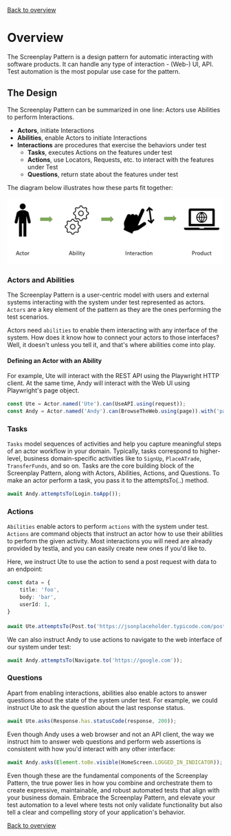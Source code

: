 [Back to overview](../../README.md)

# Overview

The Screenplay Pattern is a design pattern for automatic interacting with software products. It can handle any type of interaction - (Web-) UI, API. Test automation is the most popular use case for the pattern. 

## The Design

The Screenplay Pattern can be summarized in one line: Actors use Abilities to perform Interactions. 
- **Actors**, initiate Interactions
- **Abilities**, enable Actors to initiate Interactions
- **Interactions** are procedures that exercise the behaviors under test
  - **Tasks**, executes Actions on the features under test
  - **Actions**, use Locators, Requests, etc. to interact with the features under Test
  - **Questions**, return state about the features under test

The diagram below illustrates how these parts fit together:

![Screenplay Pattern](../guides/assets/screenplay.png)

### Actors and Abilities

The Screenplay Pattern is a user-centric model with users and external systems interacting with the system under test represented as actors. `Actors` are a key element of the pattern as they are the ones performing the test scenarios.

Actors need `abilities` to enable them interacting with any interface of the system. How does it know how to connect your actors to those interfaces? Well, it doesn't unless you tell it, and that's where abilities come into play.

#### Defining an Actor with an Ability

For example, Ute will interact with the REST API using the Playwright HTTP client. At the same time, Andy will interact with the Web UI using Playwright's page object. 

```typescript
const Ute = Actor.named('Ute').can(UseAPI.using(request));
const Andy = Actor.named('Andy').can(BrowseTheWeb.using(page)).with('page', page);
```

### Tasks

`Tasks` model sequences of activities and help you capture meaningful steps of an actor workflow in your domain. Typically, tasks correspond to higher-level, business domain-specific activities like to `SignUp`, `PlaceATrade`, `TransferFunds`, and so on. 
Tasks are the core building block of the Screenplay Pattern, along with Actors, Abilities, Actions, and Questions.
To make an actor perform a task, you pass it to the attemptsTo(..) method.

```typescript
await Andy.attemptsTo(Login.toApp());
```

### Actions

`Abilities` enable actors to perform `actions` with the system under test. `Actions` are command objects that instruct an actor how to use their abilities to perform the given activity. Most interactions you will need are already provided by testla, and you can easily create new ones if you'd like to.

Here, we instruct Ute to use the action to send a post request with data to an endpoint:

```typescript
const data = {
    title: 'foo',
    body: 'bar',
    userId: 1,
}

await Ute.attemptsTo(Post.to('https://jsonplaceholder.typicode.com/posts').withData(data));
```
We can also instruct Andy to use actions to navigate to the web interface of our system under test:

```typescript
await Andy.attemptsTo(Navigate.to('https://google.com'));
```

### Questions

Apart from enabling interactions, abilities also enable actors to answer questions about the state of the system under test. 
For example, we could instruct Ute to ask the question about the last response status. 

```typescript
await Ute.asks(Response.has.statusCode(response, 200));
```

Even though Andy uses a web browser and not an API client, the way we instruct him to answer web questions and perform web assertions is consistent with how you'd interact with any other interface:

```typescript
await Andy.asks(Element.toBe.visible(HomeScreen.LOGGED_IN_INDICATOR));
```

Even though these are the fundamental components of the Screenplay Pattern, the true power lies in how you combine and orchestrate them to create expressive, maintainable, and robust automated tests that align with your business domain. Embrace the Screenplay Pattern, and elevate your test automation to a level where tests not only validate functionality but also tell a clear and compelling story of your application's behavior.

[Back to overview](../../README.md)